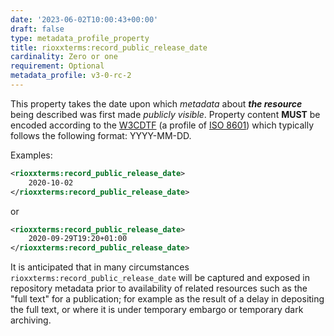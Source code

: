 ```yaml
---
date: '2023-06-02T10:00:43+00:00'
draft: false
type: metadata_profile_property
title: rioxxterms:record_public_release_date
cardinality: Zero or one
requirement: Optional
metadata_profile: v3-0-rc-2
---
```

This property takes the date upon which *metadata* about ***the resource*** being described was first made *publicly visible*. Property content **MUST** be encoded according to the [W3CDTF](https://www.w3.org/TR/NOTE-datetime) (a profile of [ISO 8601](https://www.iso.org/standard/40874.html)) which typically follows the following format: YYYY-MM-DD.

Examples:
```xml
<rioxxterms:record_public_release_date>
    2020-10-02
</rioxxterms:record_public_release_date>
```

or

```xml
<rioxxterms:record_public_release_date>
    2020-09-29T19:20+01:00
</rioxxterms:record_public_release_date>
```

It is anticipated that in many circumstances `rioxxterms:record_public_release_date` will be captured and exposed in repository metadata prior to availability of related resources such as the "full text" for a publication; for example as the result of a delay in depositing the full text, or where it is under temporary embargo or temporary dark archiving. 

